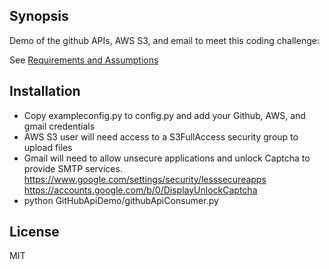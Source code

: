 ## Synopsis

Demo of the github APIs, AWS S3, and email to meet this coding challenge:

See [Requirements and Assumptions](https://docs.google.com/document/d/17iH_e4RWnEHoxBZT7qNUh-vMGAQI53yUnsH_FgTQtuk/edit?usp=sharing)

## Installation

* Copy exampleconfig.py to config.py and add your Github, AWS, and gmail credentials
* AWS S3 user will need access to a S3FullAccess security group to upload files
* Gmail will need to allow unsecure applications and unlock Captcha to provide SMTP services. 
    https://www.google.com/settings/security/lesssecureapps
    https://accounts.google.com/b/0/DisplayUnlockCaptcha 
* python GitHubApiDemo/githubApiConsumer.py

## License

MIT